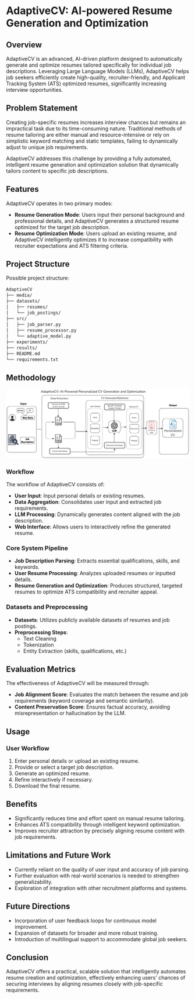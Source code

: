 # AdaptiveCV: AI-powered Resume Generation and Optimization

## Overview
AdaptiveCV is an advanced, AI-driven platform designed to automatically generate and optimize resumes tailored specifically for individual job descriptions. Leveraging Large Language Models (LLMs), AdaptiveCV helps job seekers efficiently create high-quality, recruiter-friendly, and Applicant Tracking System (ATS) optimized resumes, significantly increasing interview opportunities.

## Problem Statement
Creating job-specific resumes increases interview chances but remains an impractical task due to its time-consuming nature. Traditional methods of resume tailoring are either manual and resource-intensive or rely on simplistic keyword matching and static templates, failing to dynamically adjust to unique job requirements.

AdaptiveCV addresses this challenge by providing a fully automated, intelligent resume generation and optimization solution that dynamically tailors content to specific job descriptions.

## Features
AdaptiveCV operates in two primary modes:
- **Resume Generation Mode**: Users input their personal background and professional details, and AdaptiveCV generates a structured resume optimized for the target job description.
- **Resume Optimization Mode**: Users upload an existing resume, and AdaptiveCV intelligently optimizes it to increase compatibility with recruiter expectations and ATS filtering criteria.

## Project Structure
Possible project structure:
```
AdaptiveCV
├── media/
├── datasets/
│   ├── resumes/
│   └── job_postings/
├── src/
│   ├── job_parser.py
│   ├── resume_processor.py
│   └── adaptive_model.py
├── experiments/
├── results/
├── README.md
└── requirements.txt

```

## Methodology

![](https://github.com/eracoding/AdaptiveCV/blob/main/media/pipeline.png)

### Workflow
The workflow of AdaptiveCV consists of:
- **User Input**: Input personal details or existing resumes.
- **Data Aggregation**: Consolidates user input and extracted job requirements.
- **LLM Processing**: Dynamically generates content aligned with the job description.
- **Web Interface**: Allows users to interactively refine the generated resume.

### Core System Pipeline
- **Job Description Parsing**: Extracts essential qualifications, skills, and keywords.
- **User Resume Processing**: Analyzes uploaded resumes or inputted details.
- **Resume Generation and Optimization**: Produces structured, targeted resumes to optimize ATS compatibility and recruiter appeal.

### Datasets and Preprocessing
- **Datasets**: Utilizes publicly available datasets of resumes and job postings.
- **Preprocessing Steps**:
  - Text Cleaning
  - Tokenization
  - Entity Extraction (skills, qualifications, etc.)

## Evaluation Metrics
The effectiveness of AdaptiveCV will be measured through:
- **Job Alignment Score**: Evaluates the match between the resume and job requirements (keyword coverage and semantic similarity).
- **Content Preservation Score**: Ensures factual accuracy, avoiding misrepresentation or hallucination by the LLM.

## Usage
### User Workflow
1. Enter personal details or upload an existing resume.
2. Provide or select a target job description.
3. Generate an optimized resume.
4. Refine interactively if necessary.
5. Download the final resume.

## Benefits
- Significantly reduces time and effort spent on manual resume tailoring.
- Enhances ATS compatibility through intelligent keyword optimization.
- Improves recruiter attraction by precisely aligning resume content with job requirements.

## Limitations and Future Work
- Currently reliant on the quality of user input and accuracy of job parsing.
- Further evaluation with real-world scenarios is needed to strengthen generalizability.
- Exploration of integration with other recruitment platforms and systems.

## Future Directions
- Incorporation of user feedback loops for continuous model improvement.
- Expansion of datasets for broader and more robust training.
- Introduction of multilingual support to accommodate global job seekers.

## Conclusion
AdaptiveCV offers a practical, scalable solution that intelligently automates resume creation and optimization, effectively enhancing users' chances of securing interviews by aligning resumes closely with job-specific requirements.

